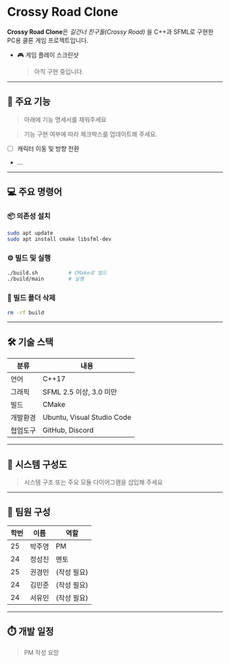 # Crossy Road Clone

**Crossy Road Clone**은 *길건너 친구들(Crossy Road)* 을 C++과 SFML로 구현한 PC용 클론 게임 프로젝트입니다.

- 🎮 게임 플레이 스크린샷
    > 아직 구현 중입니다.

---
## 🚀 주요 기능

> 아래에 기능 명세서를 채워주세요

> 기능 구현 여부에 따라 체크박스를 업데이트해 주세요.

- [ ] 캐릭터 이동 및 방향 전환
- ...

---

## 💻 주요 명령어

### 📦 의존성 설치
```bash
sudo apt update
sudo apt install cmake libsfml-dev
```

### ⚙️ 빌드 및 실행
```bash
./build.sh          # CMake로 빌드
./build/main        # 실행
```

### 🧹 빌드 폴더 삭제
```bash
rm -rf build
```

---

## 🛠 기술 스택

분류 | 내용 |
-----|------|
언어 | C++17
그래픽 | SFML 2.5 이상, 3.0 미만
빌드 | CMake
개발환경 | Ubuntu, Visual Studio Code
협업도구 | GitHub, Discord

---

## 🧱 시스템 구성도

> 시스템 구조 또는 주요 모듈 다이어그램을 삽입해 주세요

---

## 👥 팀원 구성

학번 | 이름 | 역할 |
-----|-----|-----|
25 | 박주영 | PM |
24 | 정성진 | 멘토 |
25 | 권경민 | (작성 필요) |
24 | 김민준 | (작성 필요) |
24 | 서유민 | (작성 필요) |

---

## ⏱️ 개발 일정

> PM 작성 요망